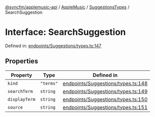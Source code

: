 [@syncfm/applemusic-api](../../../../../../globals.md) / [AppleMusic](../../../index.md) / [SuggestionsTypes](../index.md) / SearchSuggestion

# Interface: SearchSuggestion

Defined in: [endpoints/Suggestions/types.ts:147](https://github.com/sync-fm/applemusic-api/blob/a6a8471d4d51a41f6bd8af9d95c8abf0126e10f4/src/endpoints/Suggestions/types.ts#L147)

## Properties

| Property | Type | Defined in |
| ------ | ------ | ------ |
| <a id="kind"></a> `kind` | `"terms"` | [endpoints/Suggestions/types.ts:148](https://github.com/sync-fm/applemusic-api/blob/a6a8471d4d51a41f6bd8af9d95c8abf0126e10f4/src/endpoints/Suggestions/types.ts#L148) |
| <a id="searchterm"></a> `searchTerm` | `string` | [endpoints/Suggestions/types.ts:149](https://github.com/sync-fm/applemusic-api/blob/a6a8471d4d51a41f6bd8af9d95c8abf0126e10f4/src/endpoints/Suggestions/types.ts#L149) |
| <a id="displayterm"></a> `displayTerm` | `string` | [endpoints/Suggestions/types.ts:150](https://github.com/sync-fm/applemusic-api/blob/a6a8471d4d51a41f6bd8af9d95c8abf0126e10f4/src/endpoints/Suggestions/types.ts#L150) |
| <a id="source"></a> `source` | `string` | [endpoints/Suggestions/types.ts:151](https://github.com/sync-fm/applemusic-api/blob/a6a8471d4d51a41f6bd8af9d95c8abf0126e10f4/src/endpoints/Suggestions/types.ts#L151) |

